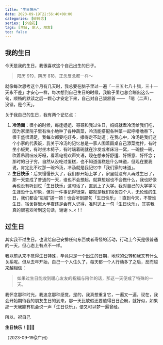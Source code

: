 ```yaml
---
title: "生日快乐"
date: 2023-09-19T22:56:40+08:00
categories: [碎碎念]
series: [夕拾花]
tags: [生日, 家人, 朋友]
toc: false
---
```


## 我的生日

今天是我的生日，我很喜欢这个自己出生的日子。

> 阳历 919，阴历 818，正念反念都一样～

就像每次思考这个月有几天时，我总要在脑子里过一遍「一三五七八十腊，三十一天永不差」才安心一样，每次想到自己生日的时候，我脑子里也总会蹦出这么一句，顺畅的默读之后一颗心才安定下来，自己对自己颔颔首 —— 「嗯（二声），没错，是今天」。

关于我自己的生日，我有两个记忆点：

1. **冷汤面**：很小的时候，每逢姐姐、哥哥和我过生日，妈妈就煮冷汤给我们吃，因为家里院子里有块小地种了各种蔬菜，冷汤能搭配各种菜一起呼噜噜吞下，很丰盛很满足，我每次都要吃好多，撑得走不动道；在我心中，冷汤是我们这个小家的代表饭，我关于冷汤的记忆总是一家人围着圆桌自己添菜搅拌，有时坐小板凳，有时坐木椅子，有时端着碗就在沙发或者床沿一窝，一碗接一碗，吹着吊扇吱吱呀呀，看着电视欢声笑语，现在想来好舒适、好惬意、好怀念；那时的日子穷，自然从没吃过蛋糕，也不知道蛋糕是什么味道，但现在要我说，肯定比不过那一碗冷汤，冷汤就是我记忆中「我们家的味道」。
2. **生日快乐**：后来慢慢长大了，我们都开始上学了，家里就没有人再过生日了，那一天变成了普通的一天，谁也不会想起，就算想起也不会做什么，我也好像再也没有听到过「生日快乐」这句话了，直到上了大学。我对自己的大学学习生涯没什么印象，但对一件事记得很深，那就是我们宿舍四个人，无论谁的生日，我们都会“进城”搓一顿！也会听到那句「生日快乐」！直到今天，不管谁生日，宿舍群里大半夜还是会有人记得，准时送上一句「生日快乐」，其实我真的很喜欢听到这句话，谢谢 >\_<！!

## 过生日

其实我不过生日，也没给自己安排任何东西或者奇怪的活动，行动上今天是很普通的一天，但心态上有点不一样。

我以前从来不觉得生日特殊，毕竟只是一个出生的日期，地球的公转和我又有什么关系呢。但从去年开始，自己一个人住久了，每天都一个人行动多了之后，反而越来越相信：

> 如果过生日能收到暖心友友的祝福与陪伴的话，那这一天便成了特殊的一天。

我怀念那种时光，我追念那种感觉，是的，我真想重复它，一遍又一遍。现在，我会开始期待我的朋友生日的到来，那一天比放假还要值得日日企盼，就好似，如果那一天我能有机会说一声「生日快乐」，便又可以梦一遍曾经。

所以，祝自己

**生日快乐！🎉🎉🎉**

（2023-09-19@广州）

